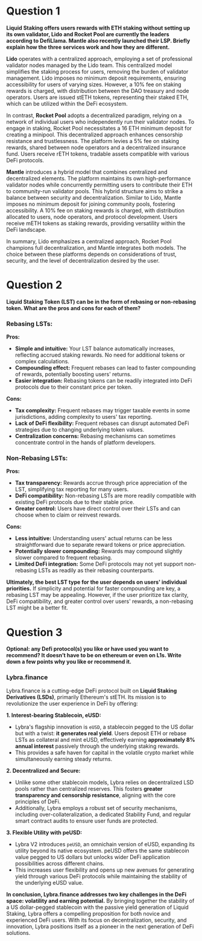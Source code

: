 # Question 1

**Liquid Staking offers users rewards with ETH staking without setting up its own validator, Lido
and Rocket Pool are currently the leaders according to DefiLlama. Mantle also recently
launched their LSP. Briefly explain how the three services work and how they are different.**

**Lido** operates with a centralized approach, employing a set of professional validator nodes managed by the Lido team. This centralized model simplifies the staking process for users, removing the burden of validator management. Lido imposes no minimum deposit requirements, ensuring accessibility for users of varying sizes. However, a 10% fee on staking rewards is charged, with distribution between the DAO treasury and node operators. Users are issued stETH tokens, representing their staked ETH, which can be utilized within the DeFi ecosystem.

In contrast, **Rocket Pool** adopts a decentralized paradigm, relying on a network of individual users who independently run their validator nodes. To engage in staking, Rocket Pool necessitates a 16 ETH minimum deposit for creating a minipool. This decentralized approach enhances censorship resistance and trustlessness. The platform levies a 5% fee on staking rewards, shared between node operators and a decentralized insurance fund. Users receive rETH tokens, tradable assets compatible with various DeFi protocols.

**Mantle** introduces a hybrid model that combines centralized and decentralized elements. The platform maintains its own high-performance validator nodes while concurrently permitting users to contribute their ETH to community-run validator pools. This hybrid structure aims to strike a balance between security and decentralization. Similar to Lido, Mantle imposes no minimum deposit for joining community pools, fostering accessibility. A 10% fee on staking rewards is charged, with distribution allocated to users, node operators, and protocol development. Users receive mETH tokens as staking rewards, providing versatility within the DeFi landscape.

In summary, Lido emphasizes a centralized approach, Rocket Pool champions full decentralization, and Mantle integrates both models. The choice between these platforms depends on considerations of trust, security, and the level of decentralization desired by the user.

# Question 2

**Liquid Staking Token (LST) can be in the form of rebasing or non-rebasing token. What are the
pros and cons for each of them?**

### **Rebasing LSTs:**

**Pros:**

- **Simple and intuitive:** Your LST balance automatically increases, reflecting accrued staking rewards. No need for additional tokens or complex calculations.
- **Compounding effect:** Frequent rebases can lead to faster compounding of rewards, potentially boosting users' returns.
- **Easier integration:** Rebasing tokens can be readily integrated into DeFi protocols due to their constant price per token.

**Cons:**

- **Tax complexity:** Frequent rebases may trigger taxable events in some jurisdictions, adding complexity to users' tax reporting.
- **Lack of DeFi flexibility:** Frequent rebases can disrupt automated DeFi strategies due to changing underlying token values.
- **Centralization concerns:** Rebasing mechanisms can sometimes concentrate control in the hands of platform developers.

### **Non-Rebasing LSTs:**

**Pros:**

- **Tax transparency:** Rewards accrue through price appreciation of the LST, simplifying tax reporting for many users.
- **DeFi compatibility:** Non-rebasing LSTs are more readily compatible with existing DeFi protocols due to their stable price.
- **Greater control:** Users have direct control over their LSTs and can choose when to claim or reinvest rewards.

**Cons:**

- **Less intuitive:** Understanding users' actual returns can be less straightforward due to separate reward tokens or price appreciation.
- **Potentially slower compounding:** Rewards may compound slightly slower compared to frequent rebasing.
- **Limited DeFi integration:** Some DeFi protocols may not yet support non-rebasing LSTs as readily as their rebasing counterparts.

**Ultimately, the best LST type for the user depends on users' individual priorities.** If simplicity and potential for faster compounding are key, a rebasing LST may be appealing. However, if the user prioritize tax clarity, DeFi compatibility, and greater control over users' rewards, a non-rebasing LST might be a better fit.

# Question 3

**Optional: any Defi protocol(s) you like or have used you want to recommend? It doesn’t have to be on ethereum or even on L1s. Write down a few points why you like or recommend it.**

### Lybra.finance

Lybra.finance is a cutting-edge DeFi protocol built on **Liquid Staking Derivatives (LSDs)**, primarily Ethereum's stETH. Its mission is to revolutionize the user experience in DeFi by offering:

**1. Interest-bearing Stablecoin, eUSD:**

- Lybra's flagship innovation is `eUSD`, a stablecoin pegged to the US dollar but with a twist: **it generates real yield**. Users deposit ETH or rebase LSTs as collateral and mint eUSD, effectively earning **approximately 8% annual interest** passively through the underlying staking rewards.
- This provides a safe haven for capital in the volatile crypto market while simultaneously earning steady returns.

**2. Decentralized and Secure:**

- Unlike some other stablecoin models, Lybra relies on decentralized LSD pools rather than centralized reserves. This fosters **greater transparency and censorship resistance**, aligning with the core principles of DeFi.
- Additionally, Lybra employs a robust set of security mechanisms, including over-collateralization, a dedicated Stability Fund, and regular smart contract audits to ensure user funds are protected.

**3. Flexible Utility with peUSD:**

- Lybra V2 introduces `peUSD`, an omnichain version of eUSD, expanding its utility beyond its native ecosystem. peUSD offers the same stablecoin value pegged to US dollars but unlocks wider DeFi application possibilities across different chains.
- This increases user flexibility and opens up new avenues for generating yield through various DeFi protocols while maintaining the stability of the underlying eUSD value.

**In conclusion, Lybra.finance addresses two key challenges in the DeFi space: volatility and earning potential.** By bringing together the stability of a US dollar-pegged stablecoin with the passive yield generation of Liquid Staking, Lybra offers a compelling proposition for both novice and experienced DeFi users. With its focus on decentralization, security, and innovation, Lybra positions itself as a pioneer in the next generation of DeFi solutions.

